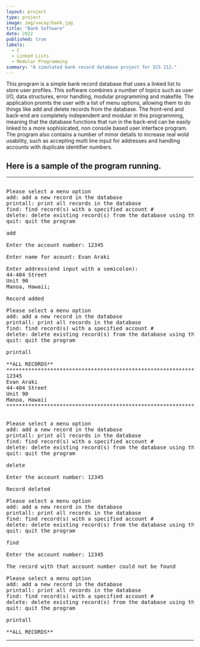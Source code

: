 ```yaml
---
layout: project
type: project
image: img/vacay/bank.jpg
title: "Bank Software"
date: 2022
published: true
labels:
  - C
  - Linked Lists
  - Modular Programming
summary: "A simulated bank record database project for ICS 212."
---
```


This program is a simple bank record database that uses a linked list to store user profiles. This software combines a number of topics such as user I/O, data structures, error handling, modular programming and makefile. The application promts the user with a list of menu options, allowing them to do things like add and delete records from the database. The front-end and back-end are completely independent and modular in this programming, meaning that the database functions that run in the back-end can be easily linked to a more sophisicated, non console based user interface program. The program also contains a number of minor details to increase real wold usability, such as accepting multi line input for addresses and handling accounts with duplicate identifier numbers.

## Here is a sample of the program running.

<hr>

<pre>

Please select a menu option
add: add a new record in the database
printall: print all records in the database
find: find record(s) with a specified account #
delete: delete existing record(s) from the database using the account # as a key
quit: quit the program

add

Enter the account number: 12345

Enter name for acount: Evan Araki

Enter address(end input with a semicolon):
44-404 Street
Unit 90
Manoa, Hawaii;

Record added

Please select a menu option
add: add a new record in the database
printall: print all records in the database
find: find record(s) with a specified account #
delete: delete existing record(s) from the database using the account # as a key
quit: quit the program

printall

**ALL RECORDS**
***************************************************************
12345
Evan Araki
44-404 Street
Unit 90
Manoa, Hawaii
***************************************************************


Please select a menu option
add: add a new record in the database
printall: print all records in the database
find: find record(s) with a specified account #
delete: delete existing record(s) from the database using the account # as a key
quit: quit the program

delete

Enter the account number: 12345

Record deleted

Please select a menu option
add: add a new record in the database
printall: print all records in the database
find: find record(s) with a specified account #
delete: delete existing record(s) from the database using the account # as a key
quit: quit the program

find

Enter the account number: 12345

The record with that account number could not be found

Please select a menu option
add: add a new record in the database
printall: print all records in the database
find: find record(s) with a specified account #
delete: delete existing record(s) from the database using the account # as a key
quit: quit the program

printall

**ALL RECORDS**
<hr>

